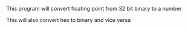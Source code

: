 This program will convert floating point from 32 bit binary to a number

This will also convert hex to binary and vice versa
